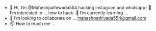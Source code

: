 - 👋 Hi, I’m @Maheshpathiwada554
hacking instagram and whatsapp- 👀 I’m interested in ...
how to hack- 🌱 I’m currently learning ...
- 💞️ I’m looking to collaborate on ...
maheshpathivada554@gmail.com
- 📫 How to reach me ...

<!---
Maheshpathiwada554/Maheshpathiwada554 is a ✨ special ✨ repository because its `README.md` (this file) appears on your GitHub profile.
You can click the Preview link to take a look at your changes.
--->
